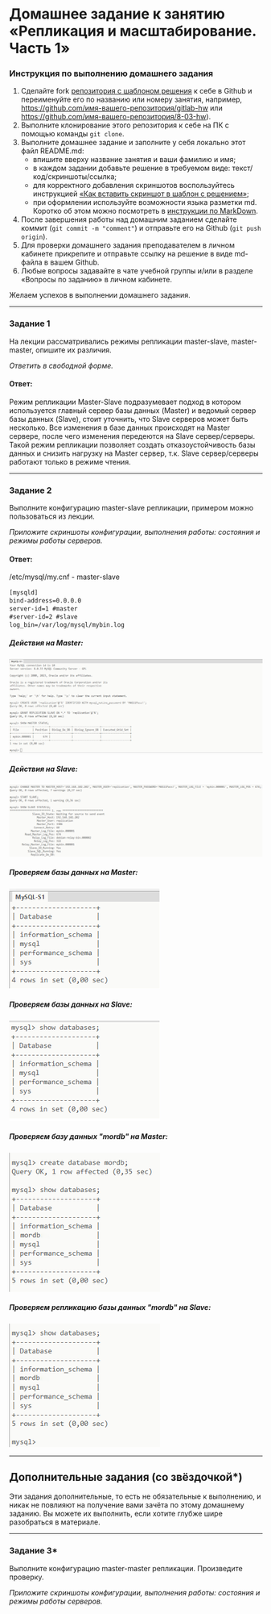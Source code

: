# Домашнее задание к занятию «Репликация и масштабирование. Часть 1»

### Инструкция по выполнению домашнего задания

1. Сделайте fork [репозитория c шаблоном решения](https://github.com/netology-code/sys-pattern-homework) к себе в Github и переименуйте его по названию или номеру занятия, например, https://github.com/имя-вашего-репозитория/gitlab-hw или https://github.com/имя-вашего-репозитория/8-03-hw).
2. Выполните клонирование этого репозитория к себе на ПК с помощью команды `git clone`.
3. Выполните домашнее задание и заполните у себя локально этот файл README.md:
   - впишите вверху название занятия и ваши фамилию и имя;
   - в каждом задании добавьте решение в требуемом виде: текст/код/скриншоты/ссылка;
   - для корректного добавления скриншотов воспользуйтесь инструкцией [«Как вставить скриншот в шаблон с решением»](https://github.com/netology-code/sys-pattern-homework/blob/main/screen-instruction.md);
   - при оформлении используйте возможности языка разметки md. Коротко об этом можно посмотреть в [инструкции по MarkDown](https://github.com/netology-code/sys-pattern-homework/blob/main/md-instruction.md).
4. После завершения работы над домашним заданием сделайте коммит (`git commit -m "comment"`) и отправьте его на Github (`git push origin`).
5. Для проверки домашнего задания преподавателем в личном кабинете прикрепите и отправьте ссылку на решение в виде md-файла в вашем Github.
6. Любые вопросы задавайте в чате учебной группы и/или в разделе «Вопросы по заданию» в личном кабинете.

Желаем успехов в выполнении домашнего задания.

---

### Задание 1

На лекции рассматривались режимы репликации master-slave, master-master, опишите их различия.

*Ответить в свободной форме.*

#### Ответ:

Режим репликации Master-Slave подразумевает подход в котором используется главный сервер базы данных (Master) и ведомый сервер базы данных (Slave), стоит уточнить, что Slave серверов может быть несколько. Все изменения в базе данных происходят на Master сервере, после чего изменения передеются на Slave сервер/серверы. Такой режим репликации позволяет создать отказоустойчивость базы данных и снизить нагрузку на Master сервер, т.к. Slave сервер/серверы работают только в режиме чтения.

---

### Задание 2

Выполните конфигурацию master-slave репликации, примером можно пользоваться из лекции.

*Приложите скриншоты конфигурации, выполнения работы: состояния и режимы работы серверов.*

#### Ответ:

/etc/mysql/my.cnf - master-slave

```
[mysqld]
bind-address=0.0.0.0
server-id=1 #master
#server-id=2 #slave
log_bin=/var/log/mysql/mybin.log
```
##### Действия на Master:

![image](https://github.com/Redcorprus/sdb-homeworks/blob/main/img/12-06/img11.png)

##### Действия на Slave:

![image](https://github.com/Redcorprus/sdb-homeworks/blob/main/img/12-06/img12.png)

##### Проверяем базы данных на Master:

![image](https://github.com/Redcorprus/sdb-homeworks/blob/main/img/12-06/21.png)

##### Проверяем базы данных на Slave:

![image](https://github.com/Redcorprus/sdb-homeworks/blob/main/img/12-06/22.png)

##### Проверяем базу данных "mordb" на Master:

![image](https://github.com/Redcorprus/sdb-homeworks/blob/main/img/12-06/23.png)

##### Проверяем репликацию базы данных "mordb" на Slave:

![image](https://github.com/Redcorprus/sdb-homeworks/blob/main/img/12-06/24.png)

---

## Дополнительные задания (со звёздочкой*)
Эти задания дополнительные, то есть не обязательные к выполнению, и никак не повлияют на получение вами зачёта по этому домашнему заданию. Вы можете их выполнить, если хотите глубже шире разобраться в материале.

---

### Задание 3* 

Выполните конфигурацию master-master репликации. Произведите проверку.

*Приложите скриншоты конфигурации, выполнения работы: состояния и режимы работы серверов.*
